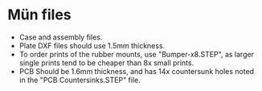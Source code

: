 # Mün files
* Case and assembly files.
* Plate DXF files should use 1.5mm thickness.
* To order prints of the rubber mounts, use "Bumper-x8.STEP", as larger single prints tend to be cheaper than 8x small prints.
* PCB Should be 1.6mm thickness, and has 14x countersunk holes noted in the "PCB Countersinks.STEP" file.